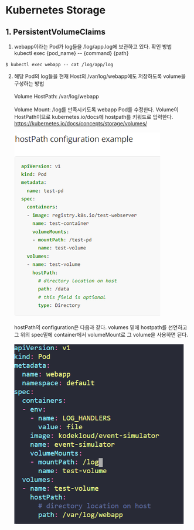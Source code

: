 # Kubernetes Storage
## 1. PersistentVolumeClaims
1. webapp이라는 Pod가 log들을 /log/app.log에 보관하고 있다. 확인 방법
kubectl exec {pod_name} -- {command} {path}
```
$ kubectl exec webapp -- cat /log/app/log
```
2. 해당 Pod의 log들을 현재 Host의 /var/log/webapp에도 저장하도록 volume을 구성하는 방법
<br></br>
Volume HostPath: /var/log/webapp
<br></br>
Volume Mount: /log를 만족시키도록 webapp Pod를 수정한다.
Volume이 HostPath이므로 kubernetes.io/docs에 hostpath를 키워드로 입력한다. https://kubernetes.io/docs/concepts/storage/volumes/
<br></br>
![default](./image/1127-1.PNG)
<br></br>
hostPath의 configuration은 다음과 같다. volumes 밑에 hostpath를 선언하고 그 위의 spec밑에 container에서 volumeMount로 그 volume을 사용하면 된다.
<br></br>
![default](./image/1127-2.PNG)
<br></br>

